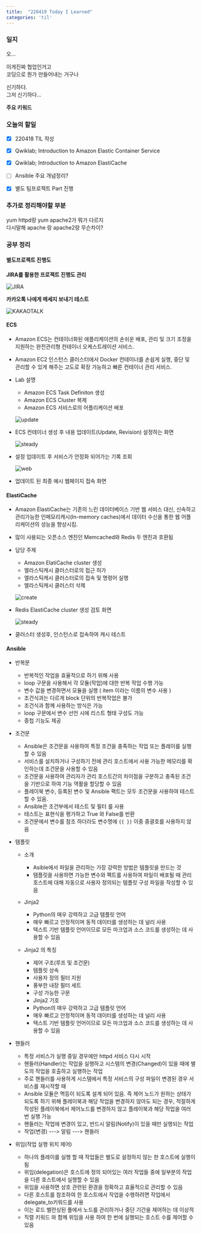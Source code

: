 ```yaml
---
title:  "220419 Today I Learned"
categories: 'til'
---
```

<!-- 
![aas](/assets/til/220328til1.png)

<img src="/assets/til/220328til1.png" width="100%" height="100%"> -->



### 일지

오...   

이게진짜 협업인거고  
코딩으로 뭔가 만들어내는 거구나   

신기하다.  
그저 신기하다...  

**주요 키워드**


### 오늘의 할일

- [x] 220418 TIL 작성
- [x] Qwiklab; Introduction to Amazon Elastic Container Service
- [x] Qwiklab; Introduction to Amazon ElastiCache
- [ ] Ansible 주요 개념정리?
- [x] 별도 팀프로젝트 Part 진행


### 추가로 정리해야할 부분

yum httpd랑 yum apache2가 뭐가 다르지  
다시말해 apache 랑 apache2랑 무슨차이?   

### 공부 정리

#### 별도프로젝트 진행도

**JIRA를 활용한 프로젝트 진행도 관리**

![JIRA](/assets/images/jira.png)

**카카오톡 나에게 메세지 보내기 테스트**

![KAKAOTALK](/assets/images/kakaotalk.png)


#### ECS

- Amazon ECS는 컨테이너화된 애플리케이션의 손쉬운 배포, 관리 및 크기 조정을 지원하는 완전관리형 컨테이너 오케스트레이션 서비스.
- Amazon EC2 인스턴스 클러스터에서 Docker 컨테이너를 손쉽게 실행, 중단 및 관리할 수 있게 해주는 고도로 확장 가능하고 빠른 컨테이너 관리 서비스.    
- Lab 설명
    - Amazon ECS Task Definiton 생성
    - Amazon ECS Cluster 복제
    - Amazon ECS 서비스로의 어플리케이션 배포

    ![update](/assets/images/til231.png)

- ECS 컨테이너 생성 후 내용 업데이트(Update, Revision) 설정하는 화면

    ![steady](/assets/images/til232.png)

- 설정 업데이트 후 서비스가 안정화 되어가는 기록 조회

    ![web](/assets/images/til233.png)

- 업데이트 된 최종 예시 웹페이지 접속 화면

#### ElastiCache

- Amazon ElastiCache는 기존의 느린 데이터베이스 기반 웹 서비스 대신, 신속하고 관리가능한 인메모리캐시(In-memory caches)에서 데이터 수신을 통한 웹 어플리케이션의 성능을 향상시킴.
- 많이 사용되는 오픈소스 엔진인 Memcached와 Redis 두 엔진과 호환됨
- 담당 주제 
    - Amazon ElatiCache cluster 생성
    - 엘라스틱캐시 클러스터로의 접근 허가
    - 엘라스틱캐시 클러스터로의 접속 및 명령어 실행
    - 엘라스틱캐시 클러스터 삭제

    ![create](/assets/images/til234.png)

- Redis ElastiCache cluster 생성 검토 화면

    ![steady](/assets/images/til235.png)

- 클러스터 생성후, 인스턴스로 접속하여 캐시 테스트


#### Ansible

- 반복문
    - 반복적인 작업을 효율적으로 하기 위해 사용
    - loop 구문을 사용해서 각 모듈(작업)에 대한 반복 작업 수행 가능
    - 변수 값을 변경하면서 모듈을 실행 ( item 이라는 이름의 변수 사용 )
    - 조건식과는 다르게 block 단위의 반복작업은 불가
    - 조건식과 함께 사용하는 방식은 가능
    - loop 구문에서 변수 선언 시에 리스트 형태 구성도 가능
    - 중첩 기능도 제공

- 조건문
    - Ansible은 조건문을 사용하여 특정 조건을 충족하는 작업 또는 플레이를 실행할 수 있음
    - 서비스를 설치하거나 구성하기 전에 관리 호스트에서 사용 가능한 메모리를 확인하는데 조건문을 사용할 수 있음
    - 조건문을 사용하여 관리자가 관리 호스트간의 차이점을 구분하고 충족된 조건을 기반으로 하여 기능 역활을 할당할 수 있음
    - 플레이북 변수, 등록된 변수 및 Ansible 팩트는 모두 조건문을 사용하여 테스트할 수 있음.
    - Ansible은 조건부에서 테스트 및 필터 를 사용
    - 테스트는 표현식을 평가하고 True 와 False를 반환
    - 조건문에서 변수를 참조 하더라도 변수명에 `{{ }}` 이중 중괄호를 사용하지 않음

- 템플릿
    - 소개
        - Asible에서 파일을 관리하는 가장 강력한 방법은 템플릿을 만드는 것
        - 템플릿을 사용하면 가능한 변수와 팩트를 사용하여 파일이 배포될 때 관리 호스트에 대해 자동으로 사용자 정의되는 템플릿 구성 파일을 작성할 수 있음
    - Jinja2
        - Python의 매우 강력하고 고급 템플릿 언어
        - 매우 빠르고 안정적이며 동적 데이터를 생성하는 데 널리 사용
        - 텍스트 기반 템플릿 언어이므로 모든 마크업과 소스 코드를 생성하는 데 사용할 수 있음


    - Jinja2 의 특징
        - 제어 구조(루프 및 조건문)
        - 템플릿 상속
        - 사용자 정의 필터 지원
        - 풍부한 내장 필터 세트
        - 구성 가능한 구문
        - Jinja2 기호
        - Python의 매우 강력하고 고급 템플릿 언어
        - 매우 빠르고 안정적이며 동적 데이터를 생성하는 데 널리 사용
        - 텍스트 기반 템플릿 언어이므로 모든 마크업과 소스 코드를 생성하는 데 사용할 수 있음

- 핸들러
    - 특정 서비스가 실행 중일 경우에만 httpd 서비스 다시 시작
    - 핸들러(Handler)는 작업을 실행하고 시스템의 변경(Changed)이 있을 때에 별도의 작업을 호출하고 실행하는 작업
    - 주로 핸들러를 사용하게 시스템에서 특정 서비스의 구성 파일이 변경된 경우 서비스를 재시작할 때
    - Ansible 모듈은 멱등이 되도록 설계 되어 있음. 즉 제어 노드가 원하는 상태가 되도록 하기 위해 플레이북과 해당 작업을 변경하지 않아도 되는 경우, 적절하게 작성된 플레이북에서 제어노드를 변경하지 않고 플레이북과 해당 작업을 여러번 실행 가능
    - 핸들러는 작업에 변경이 있고, 반드시 알림(Notify)이 있을 때만 실행되는 작업
    - 작업(변경) ---> 알림 ---> 핸들러

- 위임(작업 실행 위치 제어)
    - 하나의 플레이를 실행 할 때 작업들은 별도로 설정하지 않는 한 호스트에 실행이 됨
    - 위임(delegation)은 호스트에 정의 되어있는 여러 작업들 중에 일부분의 작업을 다른 호스트에서 실행할 수 있음
    - 위임을 사용하면 상호 관련된 환경을 정확하고 효율적으로 관리할 수 있음
    - 다른 호스트를 참조하여 한 호스트에서 작업을 수행하려면 작업에서 delegate_to키워드를 사용
    - 이는 로드 밸런싱된 풀에서 노드를 관리하거나 중단 기간을 제어하는 데 이상적
    - 직렬 키워드 와 함께 위임을 사용 하여 한 번에 실행되는 호스트 수를 제어할 수 있음